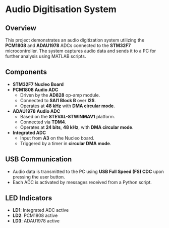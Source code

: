 # Audio Digitisation System

## Overview
This project demonstrates an audio digitization system utilizing the **PCM1808** and **ADAU1978** ADCs connected to the **STM32F7** microcontroller. The system captures audio data and sends it to a PC for further analysis using MATLAB scripts.

## Components
- **STM32F7 Nucleo Board**
- **PCM1808 Audio ADC**
  - Driven by the **AD828** op-amp module.
  - Connected to **SAI1 Block B** over **I2S**.
  - Operates at **48 kHz** with **DMA circular mode**.
- **ADAU1978 Audio ADC**
  - Based on the **STEVAL-STWINMAV1** platform.
  - Connected via **TDM4**.
  - Operates at **24 bits**, **48 kHz**, with **DMA circular mode**.
- **Integrated ADC**
  - Input from **A3** on the Nucleo board.
  - Triggered by a timer in **circular DMA mode**.

## USB Communication
- Audio data is transmitted to the PC using **USB Full Speed (FS) CDC** upon pressing the user button.
- Each ADC is activated by messages received from a Python script.

## LED Indicators
- **LD1**: Integrated ADC active
- **LD2**: PCM1808 active
- **LD3**: ADAU1978 active

